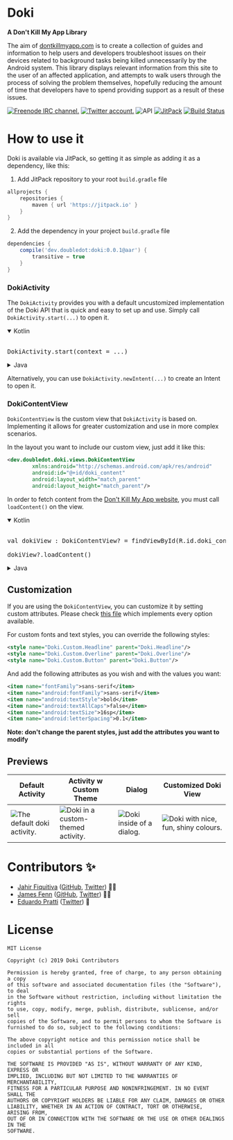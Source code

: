 # Doki 

**A Don't Kill My App Library**

The aim of [dontkillmyapp.com](https://dontkillmyapp.com/problem) is to create
a collection of guides and information to help users and developers
troubleshoot issues on their devices related to background tasks being killed
unnecessarily by the Android system. This library displays relevant
information from this site to the user of an affected application, and attempts
to walk users through the process of solving the problem themselves, hopefully
reducing the amount of time that developers have to spend providing support as
a result of these issues.

[![Freenode IRC channel.](https://img.shields.io/badge/irc.freenode.net-%23%23doubledotlabs-brightgreen.svg)](https://webchat.freenode.net/?channels=%23%23doubledotlabs&uio=MTY9dHJ1ZSY5PXRydWUmMTE9MjE1e1)
[![Twitter account.](https://img.shields.io/badge/twitter-%40doubledotlabs-blue.svg?color=43b4f9&logo=twitter)](https://twitter.com/doubledotlabs)
![API](https://img.shields.io/badge/API-16%2B-34bf49.svg)
[![JitPack](https://jitpack.io/v/dev.doubledot/doki.svg)](https://jitpack.io/#dev.doubledot/doki)
[![Build Status](https://travis-ci.org/DoubleDotLabs/doki.svg?branch=master)](https://travis-ci.org/DoubleDotLabs/doki)

# How to use it

Doki is available via JitPack, so getting it as simple as adding it as a
dependency, like this:

1. Add JitPack repository to your root `build.gradle` file

```gradle
allprojects {
    repositories {
        maven { url 'https://jitpack.io' }
    }
}
```

2. Add the dependency in your project `build.gradle` file

```gradle
dependencies {
    compile('dev.doubledot:doki:0.0.1@aar') {
        transitive = true
    }
}
```

### DokiActivity

The `DokiActivity` provides you with a default uncustomized implementation
of the Doki API that is quick and easy to set up and use. Simply call
`DokiActivity.start(...)` to open it.

<details open>
<summary>Kotlin</summary>
<br>
<pre>
DokiActivity.start(context = ...)
</pre>
</details>

<details>
<summary>Java</summary>
<br>
<pre>
DokiActivity.start(context);
</pre>
</details>

Alternatively, you can use `DokiActivity.newIntent(...)` to create an
Intent to open it.

### DokiContentView

`DokiContentView` is the custom view that `DokiActivity` is based on. Implementing
it allows for greater customization and use in more complex scenarios.

In the layout you want to include our custom view, just add it like this:

```xml
<dev.doubledot.doki.views.DokiContentView
        xmlns:android="http://schemas.android.com/apk/res/android"
        android:id="@+id/doki_content"
        android:layout_width="match_parent"
        android:layout_height="match_parent"/>
```

In order to fetch content from the [Don't Kill My App website](https://dontkillmyapp.com/),
you must call `loadContent()` on the view.

<details open>
<summary>Kotlin</summary>
<br>
<pre>
val dokiView : DokiContentView? = findViewById(R.id.doki_content)<br>
dokiView?.loadContent()
</pre>
</details>

<details>
<summary>Java</summary>
<br>
<pre>
DokiContentView dokiView = findViewById(R.id.doki_content);<br>
if (dokiView != null) dokiView.loadContent();
</pre>
</details>

## Customization

If you are using the `DokiContentView`, you can customize it by setting custom attributes.
Please check [this file](https://github.com/DoubleDotLabs/doki/blob/master/app/src/main/res/layout/layout_doki_view_custom.xml)
which implements every option available.

For custom fonts and text styles, you can override the following styles:

```xml
<style name="Doki.Custom.Headline" parent="Doki.Headline"/>
<style name="Doki.Custom.Overline" parent="Doki.Overline"/>
<style name="Doki.Custom.Button" parent="Doki.Button"/>
```

And add the following attributes as you wish and with the values you want:

```xml
<item name="fontFamily">sans-serif</item>
<item name="android:fontFamily">sans-serif</item>
<item name="android:textStyle">bold</item>
<item name="android:textAllCaps">false</item>
<item name="android:textSize">16sp</item>
<item name="android:letterSpacing">0.1</item>
```

**Note: don't change the parent styles, just add the attributes you want to modify**

## Previews

| Default Activity | Activity w Custom Theme | Dialog                                  | Customized Doki View |
|------------------|-------------------------|-----------------------------------------|----------------------|
| ![The default doki activity.](https://github.com/DoubleDotLabs/doki/raw/master/art/1.png) | ![Doki in a custom-themed activity.](https://github.com/DoubleDotLabs/doki/raw/master/art/2.png) | ![Doki inside of a dialog.](https://github.com/DoubleDotLabs/doki/raw/master/art/3.png) | ![Doki with nice, fun, shiny colours.](https://github.com/DoubleDotLabs/doki/raw/master/art/4.png) |

# Contributors :sparkles:

* [Jahir Fiquitiva](https://jahir.xyz/) ([GitHub](https://github.com/jahirfiquitiva/), [Twitter](https://twitter.com/jahirfiquitiva)) :man_technologist:
* [James Fenn](https://jfenn.me/) ([GitHub](https://github.com/fennifith/), [Twitter](https://twitter.com/fennifith)) :man_technologist:
* [Eduardo Pratti](https://pratti.design) ([Twitter](https://twitter.com/edpratti)) :art:

# License

```
MIT License

Copyright (c) 2019 Doki Contributors

Permission is hereby granted, free of charge, to any person obtaining a copy
of this software and associated documentation files (the "Software"), to deal
in the Software without restriction, including without limitation the rights
to use, copy, modify, merge, publish, distribute, sublicense, and/or sell
copies of the Software, and to permit persons to whom the Software is
furnished to do so, subject to the following conditions:

The above copyright notice and this permission notice shall be included in all
copies or substantial portions of the Software.

THE SOFTWARE IS PROVIDED "AS IS", WITHOUT WARRANTY OF ANY KIND, EXPRESS OR
IMPLIED, INCLUDING BUT NOT LIMITED TO THE WARRANTIES OF MERCHANTABILITY,
FITNESS FOR A PARTICULAR PURPOSE AND NONINFRINGEMENT. IN NO EVENT SHALL THE
AUTHORS OR COPYRIGHT HOLDERS BE LIABLE FOR ANY CLAIM, DAMAGES OR OTHER
LIABILITY, WHETHER IN AN ACTION OF CONTRACT, TORT OR OTHERWISE, ARISING FROM,
OUT OF OR IN CONNECTION WITH THE SOFTWARE OR THE USE OR OTHER DEALINGS IN THE
SOFTWARE.
```
